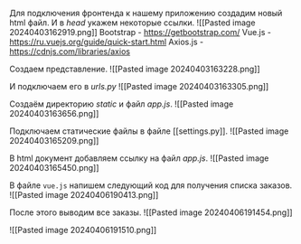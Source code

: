 Для подключения фронтенда к нашему приложению создадим новый html файл. И в *head* укажем некоторые ссылки.
![[Pasted image 20240403162919.png]]
Bootstrap - https://getbootstrap.com/
Vue.js - https://ru.vuejs.org/guide/quick-start.html
Axios.js - https://cdnjs.com/libraries/axios

Создаем представление.
![[Pasted image 20240403163228.png]]

И подключаем его в *urls.py*
![[Pasted image 20240403163305.png]]

Создаём директорию *static* и файл *app.js*.
![[Pasted image 20240403163656.png]]

Подключаем статические файлы в файле [[settings.py]].
![[Pasted image 20240403165209.png]]

В html документ добавляем ссылку на файл *app.js*.
![[Pasted image 20240403165450.png]]

В файле `vue.js` напишем следующий код для получения списка заказов.
![[Pasted image 20240406190413.png]]

После этого выводим все заказы.
![[Pasted image 20240406191454.png]]

![[Pasted image 20240406191510.png]]
